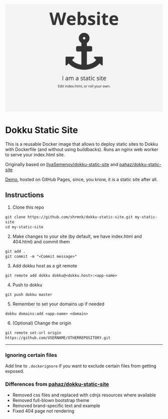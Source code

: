 ![example](./example.png)

# Dokku Static Site

This is a reusable Docker image that allows to deploy static sites to Dokku with Dockerfile (and without using buildbacks). Runs an nginx web worker to serve your index.html site.

Originally based on [IlyaSemenov/dokku-static-site](https://github.com/IlyaSemenov/dokku-static-site) and [pahaz/dokku-static-site](https://github.com/pahaz/dokku-static-site)

[Demo](https://sherman.sg/dokku-static-site/), hosted on GitHub Pages, since, you know, it is a static site after all.

## Instructions

1. Clone this repo

```
git clone https://github.com/shrmnk/dokku-static-site.git my-static-site
cd my-static-site
```

2. Make changes to your site (by default, we have index.html and 404.html) and commit them

```
git add .
git commit -m "<Commit message>"
```

3. Add dokku host as a git remote

```
git remote add dokku dokku@<dokku.host>:<app-name>
```

4. Push to dokku

```
git push dokku master
```

5. Remember to set your domains up if needed

```
dokku domains:add <app-name> <domain>
```

6. (Optional) Change the origin

```
git remote set-url origin https://github.com/USERNAME/OTHERREPOSITORY.git
```

---

### Ignoring certain files

Add line to `.dockerignore` if you want to exclude certain files from getting exposed.

### Differences from [pahaz/dokku-static-site](https://github.com/pahaz/dokku-static-site)

- Removed css files and replaced with cdnjs resources where available
- Removed full-blown bootstrap theme
- Removed brand-specific text and example
- Fixed 404 page not rendering

